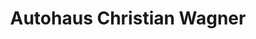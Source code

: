 ---
title: "Autohaus Christian Wagner"
url: /leutenberg/autohaus-christian-wagner/
shop: Autowerkstatt
---